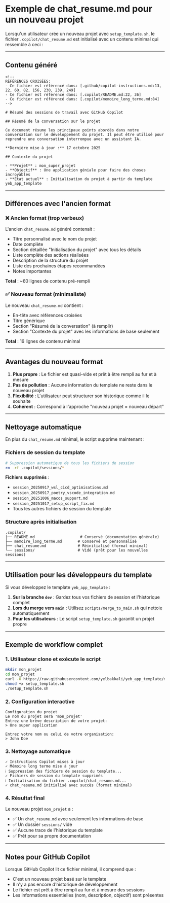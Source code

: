 <!--
EXEMPLE DU FICHIER chat_resume.md GÉNÉRÉ POUR UN NOUVEAU PROJET
Ce fichier montre à quoi ressemble le chat_resume.md après initialisation d'un nouveau projet
-->

# Exemple de chat_resume.md pour un nouveau projet

Lorsqu'un utilisateur crée un nouveau projet avec `setup_template.sh`, le fichier `.copilot/chat_resume.md` est initialisé avec un contenu minimal qui ressemble à ceci :

---

## Contenu généré

```text
<!--
RÉFÉRENCES CROISÉES:
- Ce fichier est référencé dans: [.github/copilot-instructions.md:13, 22, 60, 82, 156, 230, 239, 249]
- Ce fichier est référencé dans: [.copilot/README.md:22, 36]
- Ce fichier est référencé dans: [.copilot/memoire_long_terme.md:84]
-->

# Résumé des sessions de travail avec GitHub Copilot

## Résumé de la conversation sur le projet

Ce document résume les principaux points abordés dans notre conversation sur le développement du projet. Il peut être utilisé pour reprendre une conversation interrompue avec un assistant IA.

**Dernière mise à jour :** 17 octobre 2025

## Contexte du projet

- **Projet** : mon_super_projet
- **Objectif** : Une application géniale pour faire des choses incroyables
- **État actuel** : Initialisation du projet à partir du template yeb_app_template
```

---

## Différences avec l'ancien format

### ❌ Ancien format (trop verbeux)

L'ancien `chat_resume.md` généré contenait :

- Titre personnalisé avec le nom du projet
- Date complète
- Section détaillée "Initialisation du projet" avec tous les détails
- Liste complète des actions réalisées
- Description de la structure du projet
- Liste des prochaines étapes recommandées
- Notes importantes

**Total** : ~60 lignes de contenu pré-rempli

### ✅ Nouveau format (minimaliste)

Le nouveau `chat_resume.md` contient :


- En-tête avec références croisées
- Titre générique
- Section "Résumé de la conversation" (à remplir)
- Section "Contexte du projet" avec les informations de base seulement

**Total** : 16 lignes de contenu minimal

---

## Avantages du nouveau format

1. **Plus propre** : Le fichier est quasi-vide et prêt à être rempli au fur et à mesure
2. **Pas de pollution** : Aucune information du template ne reste dans le nouveau projet
3. **Flexibilité** : L'utilisateur peut structurer son historique comme il le souhaite
4. **Cohérent** : Correspond à l'approche "nouveau projet = nouveau départ"

---

## Nettoyage automatique

En plus du `chat_resume.md` minimal, le script supprime maintenant :

### Fichiers de session du template


```bash
# Suppression automatique de tous les fichiers de session
rm -rf .copilot/sessions/*
```

**Fichiers supprimés** :


- `session_20250917_wsl_cicd_optimisations.md`
- `session_20250917_poetry_vscode_integration.md`
- `session_20251006_macos_support.md`
- `session_20251017_setup_script_fix.md`
- Tous les autres fichiers de session du template

### Structure après initialisation

```text
.copilot/
├── README.md                    # Conservé (documentation générale)
├── memoire_long_terme.md       # Conservé et personnalisé
├── chat_resume.md              # Réinitialisé (format minimal)
└── sessions/                   # Vidé (prêt pour les nouvelles sessions)
```

---

## Utilisation pour les développeurs du template

Si vous développez le template `yeb_app_template` :

1. **Sur la branche `dev`** : Gardez tous vos fichiers de session et l'historique complet
2. **Lors du merge vers `main`** : Utilisez `scripts/merge_to_main.sh` qui nettoie automatiquement
3. **Pour les utilisateurs** : Le script `setup_template.sh` garantit un projet propre

---

## Exemple de workflow complet

### 1. Utilisateur clone et exécute le script

```bash
mkdir mon_projet
cd mon_projet
curl -O https://raw.githubusercontent.com/yelbakkali/yeb_app_template/main/setup_template.sh
chmod +x setup_template.sh
./setup_template.sh
```

### 2. Configuration interactive

```text
Configuration du projet
Le nom du projet sera 'mon_projet'
Entrez une brève description de votre projet:
> Une super application

Entrez votre nom ou celui de votre organisation:
> John Doe
```

### 3. Nettoyage automatique

```text
✓ Instructions Copilot mises à jour
✓ Mémoire long terme mise à jour
ℹ Suppression des fichiers de session du template...
✓ Fichiers de session du template supprimés
ℹ Initialisation du fichier .copilot/chat_resume.md...
✓ chat_resume.md initialisé avec succès (format minimal)
```

### 4. Résultat final

Le nouveau projet `mon_projet` a :

- ✅ Un `chat_resume.md` avec seulement les informations de base
- ✅ Un dossier `sessions/` vide
- ✅ Aucune trace de l'historique du template
- ✅ Prêt pour sa propre documentation

---

## Notes pour GitHub Copilot

Lorsque GitHub Copilot lit ce fichier minimal, il comprend que :

- C'est un nouveau projet basé sur le template
- Il n'y a pas encore d'historique de développement
- Le fichier est prêt à être rempli au fur et à mesure des sessions
- Les informations essentielles (nom, description, objectif) sont présentes

